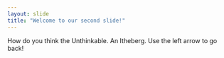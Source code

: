 ```yaml
---
layout: slide
title: "Welcome to our second slide!"
---
```

How do you think the Unthinkable. An Itheberg.
Use the left arrow to go back!
